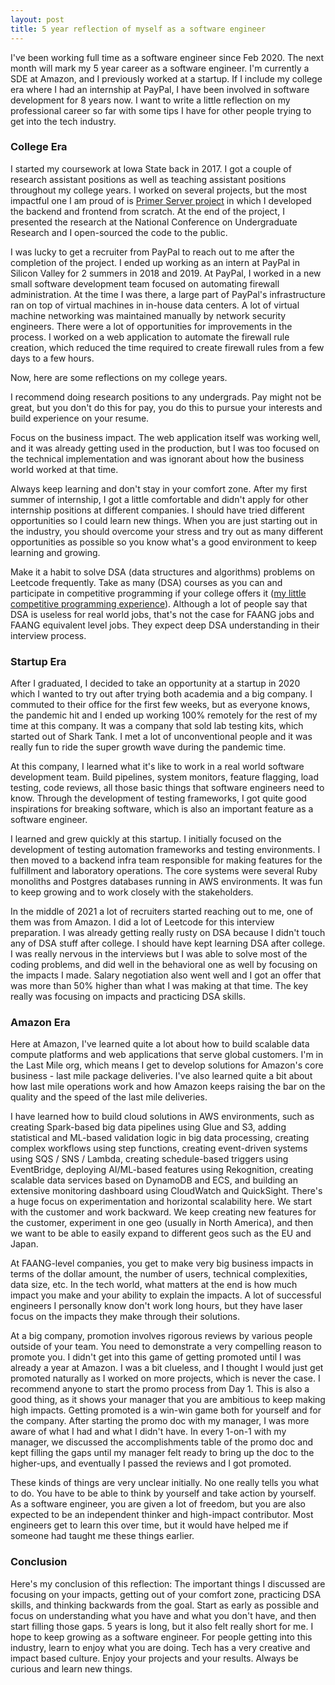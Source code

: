 ```yaml
---
layout: post
title: 5 year reflection of myself as a software engineer
---
```


I've been working full time as a software engineer since Feb 2020. The next month will mark my 5 year career as a software engineer. I'm currently a SDE at Amazon, and I previously worked at a startup. If I include my college era where I had an internship at PayPal, I have been involved in software development for 8 years now. I want to write a little reflection on my professional career so far with some tips I have for other people trying to get into the tech industry.

### College Era

I started my coursework at Iowa State back in 2017. I got a couple of research assistant positions as well as teaching assistant positions throughout my college years. I worked on several projects, but the most impactful one I am proud of is [Primer Server project](https://takasoft.io/blog/ncur-primer-server) in which I developed the backend and frontend from scratch. At the end of the project, I presented the research at the National Conference on Undergraduate Research and I open-sourced the code to the public.

I was lucky to get a recruiter from PayPal to reach out to me after the completion of the project. I ended up working as an intern at PayPal in Silicon Valley for 2 summers in 2018 and 2019. At PayPal, I worked in a new small software development team focused on automating firewall administration. At the time I was there, a large part of PayPal's infrastructure ran on top of virtual machines in in-house data centers. A lot of virtual machine networking was maintained manually by network security engineers. There were a lot of opportunities for improvements in the process. I worked on a web application to automate the firewall rule creation, which reduced the time required to create firewall rules from a few days to a few hours.

Now, here are some reflections on my college years.

I recommend doing research positions to any undergrads. Pay might not be great, but you don't do this for pay, you do this to pursue your interests and build experience on your resume.

Focus on the business impact. The web application itself was working well, and it was already getting used in the production, but I was too focused on the technical implementation and was ignorant about how the business world worked at that time. 

Always keep learning and don't stay in your comfort zone. After my first summer of internship, I got a little comfortable and didn't apply for other internship positions at different companies. I should have tried different opportunities so I could learn new things. When you are just starting out in the industry, you should overcome your stress and try out as many different opportunities as possible so you know what's a good environment to keep learning and growing.

Make it a habit to solve DSA (data structures and algorithms) problems on Leetcode frequently. Take as many (DSA) courses as you can and participate in competitive programming if your college offers it ([my little competitive programming experience](https://takasoft.io/blog/icpc-na-championship)). Although a lot of people say that DSA is useless for real world jobs, that's not the case for FAANG jobs and FAANG equivalent level jobs. They expect deep DSA understanding in their interview process. 

### Startup Era

After I graduated, I decided to take an opportunity at a startup in 2020 which I wanted to try out after trying both academia and a big company. I commuted to their office for the first few weeks, but as everyone knows, the pandemic hit and I ended up working 100% remotely for the rest of my time at this company. It was a company that sold lab testing kits, which started out of Shark Tank. I met a lot of unconventional people and it was really fun to ride the super growth wave during the pandemic time.

At this company, I learned what it's like to work in a real world software development team. Build pipelines, system monitors, feature flagging, load testing, code reviews, all those basic things that software engineers need to know. Through the development of testing frameworks, I got quite good inspirations for breaking software, which is also an important feature as a software engineer.

I learned and grew quickly at this startup. I initially focused on the development of testing automation frameworks and testing environments. I then moved to a backend infra team responsible for making features for the fulfillment and laboratory operations. The core systems were several Ruby monoliths and Postgres databases running in AWS environments. It was fun to keep growing and to work closely with the stakeholders.

In the middle of 2021 a lot of recruiters started reaching out to me, one of them was from Amazon. I did a lot of Leetcode for this interview preparation. I was already getting really rusty on DSA because I didn't touch any of DSA stuff after college. I should have kept learning DSA after college. I was really nervous in the interviews but I was able to solve most of the coding problems, and did well in the behavioral one as well by focusing on the impacts I made. Salary negotiation also went well and I got an offer that was more than 50% higher than what I was making at that time. The key really was focusing on impacts and practicing DSA skills.

### Amazon Era

Here at Amazon, I've learned quite a lot about how to build scalable data compute platforms and web applications that serve global customers. I'm in the Last Mile org, which means I get to develop solutions for Amazon's core business - last mile package deliveries. I've also learned quite a bit about how last mile operations work and how Amazon keeps raising the bar on the quality and the speed of the last mile deliveries.

I have learned how to build cloud solutions in AWS environments, such as creating Spark-based big data pipelines using Glue and S3, adding statistical and ML-based validation logic in big data processing, creating complex workflows using step functions, creating event-driven systems using SQS / SNS / Lambda, creating schedule-based triggers using EventBridge, deploying AI/ML-based features using Rekognition, creating scalable data services based on DynamoDB and ECS, and building an extensive monitoring dashboard using CloudWatch and QuickSight. There's a huge focus on experimentation and horizontal scalability here. We start with the customer and work backward. We keep creating new features for the customer, experiment in one geo (usually in North America), and then we want to be able to easily expand to different geos such as the EU and Japan.

At FAANG-level companies, you get to make very big business impacts in terms of the dollar amount, the number of users, technical complexities, data size, etc. In the tech world, what matters at the end is how much impact you make and your ability to explain the impacts. A lot of successful engineers I personally know don't work long hours, but they have laser focus on the impacts they make through their solutions.

At a big company, promotion involves rigorous reviews by various people outside of your team. You need to demonstrate a very compelling reason to promote you. I didn't get into this game of getting promoted until I was already a year at Amazon. I was a bit clueless, and I thought I would just get promoted naturally as I worked on more projects, which is never the case. I recommend anyone to start the promo process from Day 1. This is also a good thing, as it shows your manager that you are ambitious to keep making high impacts. Getting promoted is a win-win game both for yourself and for the company. After starting the promo doc with my manager, I was more aware of what I had and what I didn't have. In every 1-on-1 with my manager, we discussed the accomplishments table of the promo doc and kept filling the gaps until my manager felt ready to bring up the doc to the higher-ups, and eventually I passed the reviews and I got promoted.

These kinds of things are very unclear initially. No one really tells you what to do. You have to be able to think by yourself and take action by yourself. As a software engineer, you are given a lot of freedom, but you are also expected to be an independent thinker and high-impact contributor. Most engineers get to learn this over time, but it would have helped me if someone had taught me these things earlier.

### Conclusion

Here's my conclusion of this reflection: The important things I discussed are focusing on your impacts, getting out of your comfort zone, practicing DSA skills, and thinking backwards from the goal. Start as early as possible and focus on understanding what you have and what you don't have, and then start filling those gaps. 5 years is long, but it also felt really short for me. I hope to keep growing as a software engineer. For people getting into this industry, learn to enjoy what you are doing. Tech has a very creative and impact based culture. Enjoy your projects and your results. Always be curious and learn new things.
